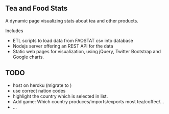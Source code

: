 ## Tea and Food Stats
A dynamic page visualizing stats about tea and other products.

Includes
- ETL scripts to load data from FAOSTAT csv into database
- Nodejs server offering an REST API for the data
- Static web pages for visualization, using jQuery, Twitter Bootstrap and Google charts.

## TODO
- host on heroku (migrate to )
- use correct nation codes
- highlight the country which is selected in list.
- Add game: Which country produces/imports/exports most tea/coffee/...
- ...